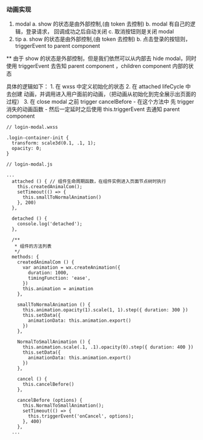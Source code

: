### 动画实现
  1. modal
    a. show 的状态是由外部控制,(由 token 去控制)
    b. modal 有自己的逻辑，登录请求， 回调成功之后自动关闭
    c. 取消按钮则是关闭 modal
  2. tip
    a. show 的状态是由外部控制,(由 token 去控制)
    b. 点击登录的按钮则，triggerEvent to parent component


  ** 由于 show 的状态是外部控制，但是我们依然可以从内部去 hide modal，同时使用 triggerEvent 去告知 parent component ，children component 内部的状态

  具体的逻辑如下：
    1. 在 wxss 中定义初始化的状态
    2. 在 attached lifeCycle 中 去创建 动画，并调用进入用户面前的动画，（把动画从初始化到完全展示出页面的过程）
    3. 在 close modal 之前 trigger cancelBefore
       - 在这个方法中 先 trigger 消失的动画函数
       - 然后一定延时之后使用 this.triggerEvent 去通知 parent component

  ```
  // login-modal.wxss

  .login-container-init {
    transform: scale3d(0.1, .1, 1);
    opacity: 0;
  }

  ```

  ```
  // login-modal.js

  ...
    attached () { // 组件生命周期函数，在组件实例进入页面节点树时执行
      this.createdAnimalCom();
      setTimeout(() => {
        this.smallToNormalAnimation()
      }, 200)
    },

    detached () {
      console.log('detached');
    },

    /**
     * 组件的方法列表
     */
    methods: {
      createdAnimalCom () {
        var animation = wx.createAnimation({
          duration: 1000,
          timingFunction: 'ease',
        })
        this.animation = animation
      },

      smallToNormalAnimation () {
        this.animation.opacity(1).scale(1, 1).step({ duration: 300 })
        this.setData({
          animationData: this.animation.export()
        })
      },

      NormalToSmallAnimation () {
        this.animation.scale(.1, .1).opacity(0).step({ duration: 400 })
        this.setData({
          animationData: this.animation.export()
        })
      },

      cancel () {
        this.cancelBefore()
      },

      cancelBefore (options) {
        this.NormalToSmallAnimation();
        setTimeout(() => {
          this.triggerEvent('onCancel', options);
        }, 400)
      },
    ...
  ```
